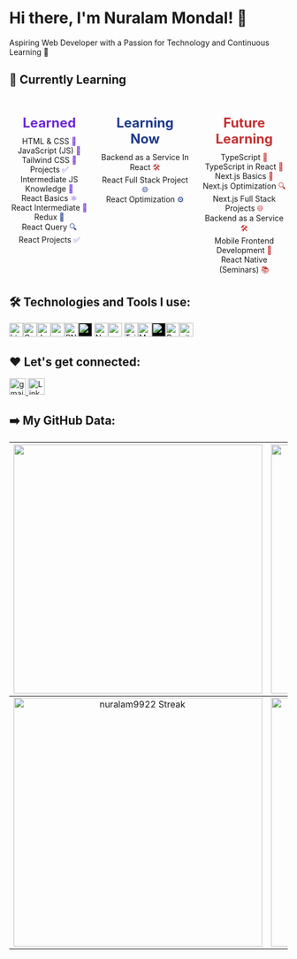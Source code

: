 # Hi there, I'm Nuralam Mondal! 👋

Aspiring Web Developer with a Passion for Technology and Continuous Learning 🚀


## 🌱 Currently Learning
<div style="display: flex; justify-content: center; gap: 20px;">
    <div style="text-align: center;">
        <h2 style="color: #6D28D9; font-size: 24px; margin-bottom: 10px;">Learned</h2>
        <ul style="list-style-type: none; padding: 0; margin: 0;">
            <li>HTML & CSS <span style="color: #6D28D9;">🎨</span></li>
            <li>JavaScript (JS) <span style="color: #6D28D9;">🚀</span></li>
            <li>Tailwind CSS <span style="color: #6D28D9;">🌈</span></li>
            <li>Projects <span style="color: #6D28D9;">✅</span></li>
            <li>Intermediate JS Knowledge <span style="color: #6D28D9;">🧠</span></li>
            <li>React Basics <span style="color: #6D28D9;">⚛️</span></li>
            <li>React Intermediate <span style="color: #6D28D9;">🧠</span></li>
            <li>Redux <span style="color: #1E3A8A;">🔄</span></li>
            <li>React Query <span style="color: #1E3A8A;">🔍</span></li>
            <li>React Projects <span style="color: #6D28D9;">✅</span></li>
        </ul>
    </div>
    <div style="text-align: center;">
        <h2 style="color: #1E3A8A; font-size: 24px; margin-bottom: 10px;">Learning Now</h2>
        <ul style="list-style-type: none; padding: 0; margin: 0;">
             <li>Backend as a Service In React <span style="color: #C53030;">🛠️</span></li>
            <li>React Full Stack Project <span style="color: #1E3A8A;">🌐</span></li>
            <li>React Optimization <span style="color: #1E3A8A;">⚙️</span></li>
        </ul>
    </div>
    <div style="text-align: center;">
        <h2 style="color: #C53030; font-size: 24px; margin-bottom: 10px;">Future Learning</h2>
        <ul style="list-style-type: none; padding: 0; margin: 0;">
            <li>TypeScript <span style="color: #C53030;">📘</span></li>
            <li>TypeScript in React <span style="color: #C53030;">📗</span></li>
            <li>Next.js Basics <span style="color: #C53030;">🚀</span></li>
            <li>Next.js Optimization <span style="color: #C53030;">🔍</span></li>
            <li>Next.js Full Stack Projects <span style="color: #C53030;">🌐</span></li>
            <li>Backend as a Service <span style="color: #C53030;">🛠️</span></li>
            <li>Mobile Frontend Development <span style="color: #C53030;">📱</span></li>
            <li>React Native (Seminars) <span style="color: #C53030;">📚</span></li>
        </ul>
    </div>
</div>






## 🛠️ Technologies and Tools I use:

<p>
<img alt="html5" src="https://img.shields.io/badge/HTML5-E34F26?style=for-the-badge&logo=html5&logoColor=white" height="25px"/><img alt="Css3" src="https://img.shields.io/badge/CSS3-1572B6?style=for-the-badge&logo=css3&logoColor=white" height="25px"/><img alt="Javascript" src="https://img.shields.io/badge/JavaScript-323330?style=for-the-badge&logo=javascript&logoColor=F7DF1E"  height="25px"/><img alt="npm" src="https://img.shields.io/badge/NPM-%23000000.svg?style=for-the-badge&logo=npm&logoColor=white" height="25px"/><img alt="PNPM" src="https://img.shields.io/badge/PNPM-%23F69220.svg?style=for-the-badge&logo=pnpm&logoColor=white" height="25px"/><img alt="React" src="https://img.shields.io/badge/React-20232A?style=for-the-badge&logo=react&logoColor=61DAFB" style="background-color: black;" height="25px"/>
<img alt="NextJs" src="https://img.shields.io/badge/Next-black?style=for-the-badge&logo=next.js&logoColor=white" height="25px"/><img alt="redux" src="https://img.shields.io/badge/-Redux-764ABC?style=flat-square&logo=redux&logoColor=white" height="25px"/>
<img alt="Tailwidcss" src="https://img.shields.io/badge/Tailwind_CSS-38B2AC?style=for-the-badge&logo=tailwind-css&logoColor=white" height="25px"/><img alt="Markdown" src="https://img.shields.io/badge/Markdown-000000?style=for-the-badge&logo=markdown&logoColor=white"  height="25px"/><img alt="Chrome" src="https://img.shields.io/badge/Chrome-4285F4?style=for-the-badge&logo=google-chrome&logoColor=white" style="background-color: black;" height="25px"/><img alt="Prettier" src="https://img.shields.io/badge/-Prettier-F7B93E?style=flat-square&logo=prettier&logoColor=white" height="25px"/><img alt="github actions" src="https://img.shields.io/badge/-Github_Actions-2088FF?style=flat-square&logo=github-actions&logoColor=white" height="25px"/>

## ❤️ Let's get connected:

<a href="mailto:inbox.nuralam@gmail.com" target="\_blank">
<img alt="gmail" src="https://img.shields.io/badge/Gmail-D14836?style=for-the-badge&logo=gmail&logoColor=white"  height="30px"/> </a>

<a href="https://www.linkedin.com/in/nuralam9922/" target="_blank">
<img alt="LinkedIn" src="https://img.shields.io/badge/linkedin-%230077B5.svg?&style=for-the-badge&logo=linkedin&logoColor=white"  height="30px"/>
</a>

## ➡️ My GitHub Data:

| <img width="450em" src="https://github-profile-trophy.vercel.app/?username=nuralam9922&row=2&column=4&margin-w=10&margin-h=15&no-bg=true)](https://github.com/ryo-ma/github-profile-trophy"> | <img  width="450em" src="https://github-readme-stats.vercel.app/api/top-langs?username=nuralam9922&show_icons=true&locale=en&layout=compact" alt="Vikash's Most used lang" /> |
| :-----------------------------------------------------------------------------------------------------------------------------------------------------------------------------------------------------: | :--------------------------------------------------------------------------------------------------------------------------------------------------------------------------------------: |
|                                           <img  width="450em"   src="https://streak-stats.demolab.com?user=nuralam9922" alt="nuralam9922 Streak" />                                           |  <img width="450em" align="center" alt="vikash's Github stats"  src="https://github-readme-stats.vercel.app/api?username=nuralam9922&show_icons=true&count_private=true" />   |


